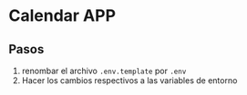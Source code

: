 # Calendar APP

## Pasos

1. renombar el archivo `.env.template` por `.env`
2. Hacer los cambios respectivos a las variables de entorno
